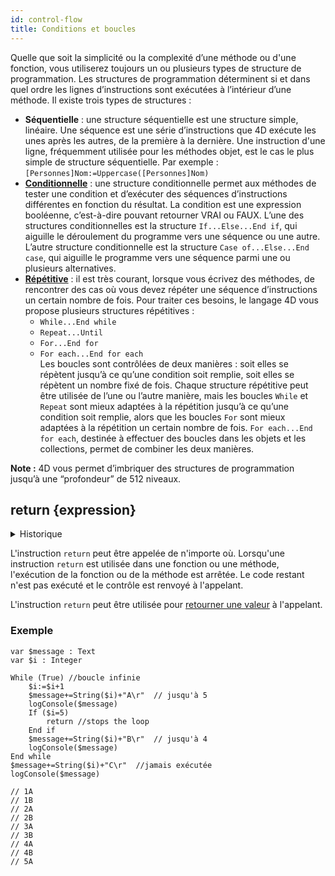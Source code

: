 ```yaml
---
id: control-flow
title: Conditions et boucles
---
```


Quelle que soit la simplicité ou la complexité d’une méthode ou d'une fonction, vous utiliserez toujours un ou plusieurs types de structure de programmation. Les structures de programmation déterminent si et dans quel ordre les lignes d’instructions sont exécutées à l’intérieur d’une méthode. Il existe trois types de structures :

- **Séquentielle** : une structure séquentielle est une structure simple, linéaire. Une séquence est une série d’instructions que 4D exécute les unes après les autres, de la première à la dernière. Une instruction d'une ligne, fréquemment utilisée pour les méthodes objet, est le cas le plus simple de structure séquentielle. Par exemple : `[Personnes]Nom:=Uppercase([Personnes]Nom)`
- **[Conditionnelle](Concepts/cf_branching.md)** : une structure conditionnelle permet aux méthodes de tester une condition et d’exécuter des séquences d’instructions différentes en fonction du résultat. La condition est une expression booléenne, c’est-à-dire pouvant retourner VRAI ou FAUX. L’une des structures conditionnelles est la structure `If...Else...End if`, qui aiguille le déroulement du programme vers une séquence ou une autre. L’autre structure conditionnelle est la structure `Case of...Else...End case`, qui aiguille le programme vers une séquence parmi une ou plusieurs alternatives.
- **[Répétitive](Concepts/cf_looping.md)** : il est très courant, lorsque vous écrivez des méthodes, de rencontrer des cas où vous devez répéter une séquence d’instructions un certain nombre de fois. Pour traiter ces besoins, le langage 4D vous propose plusieurs structures répétitives :
    - `While...End while`
    - `Repeat...Until`
    - `For...End for`
    - `For each...End for each`<br/> Les boucles sont contrôlées de deux manières : soit elles se répètent jusqu’à ce qu’une condition soit remplie, soit elles se répètent un nombre fixé de fois. Chaque structure répétitive peut être utilisée de l’une ou l’autre manière, mais les boucles `While` et `Repeat` sont mieux adaptées à la répétition jusqu’à ce qu’une condition soit remplie, alors que les boucles `For` sont mieux adaptées à la répétition un certain nombre de fois. `For each...End for each`, destinée à effectuer des boucles dans les objets et les collections, permet de combiner les deux manières.

**Note :** 4D vous permet d’imbriquer des structures de programmation jusqu’à une “profondeur” de 512 niveaux.


## return {expression}

<details><summary>Historique</summary>

| Version | Modifications |
| ------- | ------------- |
| v19 R4  | Ajoutées      |
</details>

L'instruction `return` peut être appelée de n'importe où. Lorsqu'une instruction `return` est utilisée dans une fonction ou une méthode, l'exécution de la fonction ou de la méthode est arrêtée. Le code restant n'est pas exécuté et le contrôle est renvoyé à l'appelant.

L'instruction `return` peut être utilisée pour [retourner une valeur](parameters.md#return-expression) à l'appelant.

### Exemple

```4d
var $message : Text
var $i : Integer

While (True) //boucle infinie
    $i:=$i+1
    $message+=String($i)+"A\r"  // jusqu'à 5
    logConsole($message)
    If ($i=5)
        return //stops the loop
    End if 
    $message+=String($i)+"B\r"  // jusqu'à 4
    logConsole($message)
End while 
$message+=String($i)+"C\r"  //jamais exécutée 
logConsole($message)

// 1A
// 1B
// 2A
// 2B
// 3A
// 3B
// 4A
// 4B
// 5A

```

